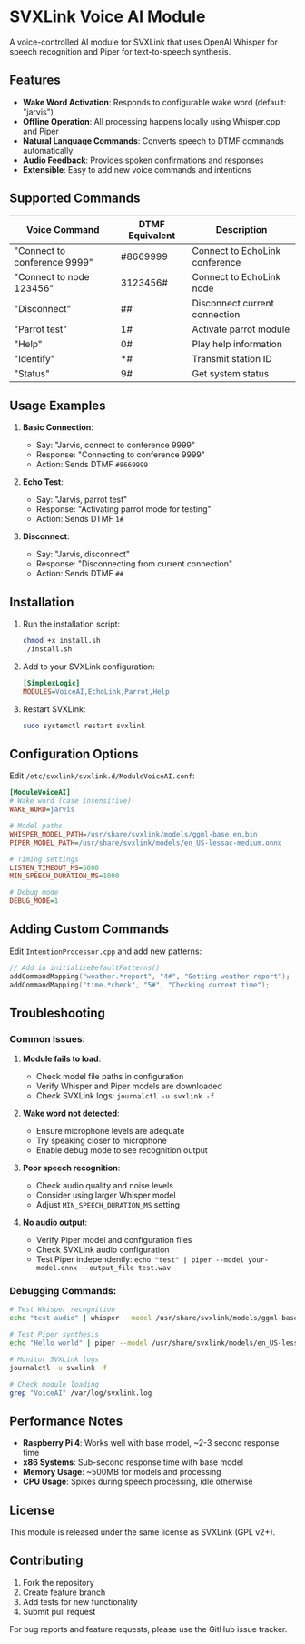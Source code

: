 # SVXLink Voice AI Module

A voice-controlled AI module for SVXLink that uses OpenAI Whisper for speech recognition and Piper for text-to-speech synthesis.

## Features

- **Wake Word Activation**: Responds to configurable wake word (default: "jarvis")
- **Offline Operation**: All processing happens locally using Whisper.cpp and Piper
- **Natural Language Commands**: Converts speech to DTMF commands automatically
- **Audio Feedback**: Provides spoken confirmations and responses
- **Extensible**: Easy to add new voice commands and intentions

## Supported Commands

| Voice Command | DTMF Equivalent | Description |
|---------------|-----------------|-------------|
| "Connect to conference 9999" | #8669999 | Connect to EchoLink conference |
| "Connect to node 123456" | 3123456# | Connect to EchoLink node |
| "Disconnect" | ## | Disconnect current connection |
| "Parrot test" | 1# | Activate parrot module |
| "Help" | 0# | Play help information |
| "Identify" | *# | Transmit station ID |
| "Status" | 9# | Get system status |

## Usage Examples

1. **Basic Connection**:
   - Say: "Jarvis, connect to conference 9999"
   - Response: "Connecting to conference 9999"
   - Action: Sends DTMF `#8669999`

2. **Echo Test**:
   - Say: "Jarvis, parrot test"  
   - Response: "Activating parrot mode for testing"
   - Action: Sends DTMF `1#`

3. **Disconnect**:
   - Say: "Jarvis, disconnect"
   - Response: "Disconnecting from current connection"
   - Action: Sends DTMF `##`

## Installation

1. Run the installation script:
   ```bash
   chmod +x install.sh
   ./install.sh
   ```

2. Add to your SVXLink configuration:
   ```ini
   [SimplexLogic]
   MODULES=VoiceAI,EchoLink,Parrot,Help
   ```

3. Restart SVXLink:
   ```bash
   sudo systemctl restart svxlink
   ```

## Configuration Options

Edit `/etc/svxlink/svxlink.d/ModuleVoiceAI.conf`:

```ini
[ModuleVoiceAI]
# Wake word (case insensitive)
WAKE_WORD=jarvis

# Model paths
WHISPER_MODEL_PATH=/usr/share/svxlink/models/ggml-base.en.bin
PIPER_MODEL_PATH=/usr/share/svxlink/models/en_US-lessac-medium.onnx

# Timing settings
LISTEN_TIMEOUT_MS=5000
MIN_SPEECH_DURATION_MS=1000

# Debug mode
DEBUG_MODE=1
```

## Adding Custom Commands

Edit `IntentionProcessor.cpp` and add new patterns:

```cpp
// Add in initializeDefaultPatterns()
addCommandMapping("weather.*report", "4#", "Getting weather report");
addCommandMapping("time.*check", "5#", "Checking current time");
```

## Troubleshooting

### Common Issues:

1. **Module fails to load**:
   - Check model file paths in configuration
   - Verify Whisper and Piper models are downloaded
   - Check SVXLink logs: `journalctl -u svxlink -f`

2. **Wake word not detected**:
   - Ensure microphone levels are adequate
   - Try speaking closer to microphone
   - Enable debug mode to see recognition output

3. **Poor speech recognition**:
   - Check audio quality and noise levels
   - Consider using larger Whisper model
   - Adjust `MIN_SPEECH_DURATION_MS` setting

4. **No audio output**:
   - Verify Piper model and configuration files
   - Check SVXLink audio configuration
   - Test Piper independently: `echo "test" | piper --model your-model.onnx --output_file test.wav`

### Debugging Commands:

```bash
# Test Whisper recognition
echo "test audio" | whisper --model /usr/share/svxlink/models/ggml-base.en.bin

# Test Piper synthesis  
echo "Hello world" | piper --model /usr/share/svxlink/models/en_US-lessac-medium.onnx --output_file test.wav

# Monitor SVXLink logs
journalctl -u svxlink -f

# Check module loading
grep "VoiceAI" /var/log/svxlink.log
```

## Performance Notes

- **Raspberry Pi 4**: Works well with base model, ~2-3 second response time
- **x86 Systems**: Sub-second response time with base model
- **Memory Usage**: ~500MB for models and processing
- **CPU Usage**: Spikes during speech processing, idle otherwise

## License

This module is released under the same license as SVXLink (GPL v2+).

## Contributing

1. Fork the repository
2. Create feature branch
3. Add tests for new functionality
4. Submit pull request

For bug reports and feature requests, please use the GitHub issue tracker.
